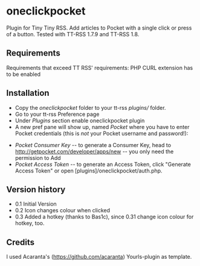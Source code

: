 oneclickpocket
==============

Plugin for Tiny Tiny RSS. Add articles to Pocket with a single click or press of a button. Tested with TT-RSS 1.7.9 and TT-RSS 1.8.


Requirements
------------
Requirements that exceed TT RSS' requirements: PHP CURL extension has to be enabled

Installation
------------
* Copy the *oneclickpocket* folder to your tt-rss *plugins/* folder.
* Go to your tt-rss Preference page
* Under *Plugins* section enable oneclickpocket plugin
* A new pref pane will show up, named *Pocket* where you have to enter Pocket credentials (this is *not* your Pocket username and password!):
+ *Pocket Consumer Key* -- to generate a Consumer Key, head to http://getpocket.com/developer/apps/new -- you only need the permission to Add
+ *Pocket Access Token* -- to generate an Access Token, click "Generate Access Token" or open [plugins]/oneclickpocket/auth.php.

Version history
---------------
* 0.1 Initial Version
* 0.2 Icon changes colour when clicked
* 0.3 Added a hotkey (thanks to Bas1c), since 0.31 change icon colour for hotkey, too.

Credits
-------
I used Acaranta's (https://github.com/acaranta) Yourls-plugin as template.

